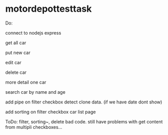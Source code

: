 # motordepottesttask

Do:

connect to nodejs express

get all car

put new car

edit car

delete car

more detail one car

search car by name and age

add pipe on filter checkbox detect clone data. (if we have date dont show)

add sorting on filter checkbox car list page

ToDo: 
filter, 
sorting~, 
delete bad code.
still have problems with get content from multipli checkboxes...
